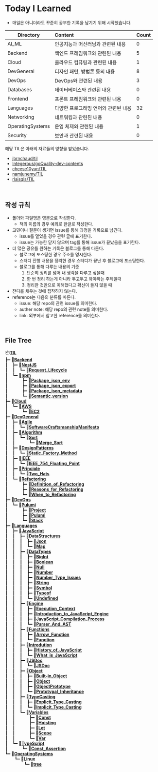 # Today I Learned

- 매일은 아니더라도 꾸준히 공부한 기록을 남기기 위해 시작했습니다.

| Directory         | Content                              | Count                        |
| ----------------- | :----------------------------------- | ---------------------------- |
| AI_ML             | 인공지능과 머신러닝과 관련된 내용       | 0    |
| Backend           | 백엔드 프레임워크와 관련된 내용         | 5  |
| Cloud             | 클라우드 컴퓨팅과 관련된 내용           | 1    |
| DevGeneral        | 디자인 패턴, 방법론 등의 내용          | 8|
| DevOps            | DevOps와 관련된 내용                  | 3   |
| Databases         | 데이터베이스와 관련된 내용             | 0|
| Frontend          | 프론트 프레임워크와 관련된 내용        | 0 |
| Languages         | 다양한 프로그래밍 언어와 관련된 내용    | 32|
| Networking        | 네트워킹과 관련된 내용                 | 0|
| OperatingSystems  | 운영 체제와 관련된 내용                | 1|
| Security          | 보안과 관련된 내용                    | 0|

해당 TIL은 아래의 자료들의 영향을 받았습니다.
- [jbrnchaud/til](https://github.com/jbranchaud/til)
- [Integerous/goQuality-dev-contents](https://github.com/Integerous/goQuality-dev-contents)
- [cheese10yun/TIL](https://github.com/cheese10yun/TIL)
- [namjunemy/TIL](https://github.com/namjunemy/TIL)
- [rlaisqls/TIL](https://github.com/rlaisqls/TIL)

<br>

## 작성 규칙
- 폴더와 파일명은 영문으로 작성한다.
  - 책의 이름의 경우 예외로 한글로 작성한다.
- 고민이나 질문이 생기면 issue를 통해 과정을 기록으로 남긴다.
  - issue를 열었을 경우 관련 글에 표기한다.
  - issue는 가능한 닫지 않으며 tag를 통해 issue가 끝났음을 표기한다.
- 더 많은 공유를 원하는 기록은 블로그를 통해 다룬다.
  - 블로그에 포스팅한 경우 주소를 명시한다.
  - 스터디 진행 내용을 정리한 경우 스터디가 끝난 후 블로그에 포스팅한다.
  - 블로그를 통해 다루는 내용의 기준
    1. 단순히 정리를 넘어 내 생각을 다루고 싶을때
    2. 한 번 정리 하는게 아니라 두고두고 봐야하는 주제일때
    3. 정리한 것만으로 이해했다고 확신이 들지 않을 때
- 잔디를 채우는 것에 집작하지 않는다.
- reference는 다음의 분류를 따른다.
  - issue: 해당 repo의 관련 issue를 의미한다.
  - auther note: 해당 repo의 관련 note를 의미한다.
  - link: 외부에서 참고한 reference를 의미한다.

<br>

## File Tree

📦[**TIL**](./)</br>
┣━&nbsp;📂[**Backend**](./Backend)</br>
┃  &nbsp;&nbsp;┣━&nbsp;📂[**NestJS**](./Backend/NestJS)</br>
┃  &nbsp;&nbsp;┃  &nbsp;&nbsp;┗━&nbsp;📄[**Request_Lifecycle**](./Backend/NestJS/Request_Lifecycle.md)</br>
┃  &nbsp;&nbsp;┗━&nbsp;📂[**npm**](./Backend/npm)</br>
┃  &nbsp;&nbsp;&nbsp;&nbsp;&nbsp;&nbsp;&nbsp;&nbsp;&nbsp;&nbsp;┣━&nbsp;📄[**Package_json_env**](./Backend/npm/Package_json_env.md)</br>
┃  &nbsp;&nbsp;&nbsp;&nbsp;&nbsp;&nbsp;&nbsp;&nbsp;&nbsp;&nbsp;┣━&nbsp;📄[**Package_json_export**](./Backend/npm/Package_json_export.md)</br>
┃  &nbsp;&nbsp;&nbsp;&nbsp;&nbsp;&nbsp;&nbsp;&nbsp;&nbsp;&nbsp;┣━&nbsp;📄[**Package_json_metadata**](./Backend/npm/Package_json_metadata.md)</br>
┃  &nbsp;&nbsp;&nbsp;&nbsp;&nbsp;&nbsp;&nbsp;&nbsp;&nbsp;&nbsp;┗━&nbsp;📄[**Semantic_version**](./Backend/npm/Semantic_version.md)</br>
┣━&nbsp;📂[**Cloud**](./Cloud)</br>
┃  &nbsp;&nbsp;┗━&nbsp;📂[**AWS**](./Cloud/AWS)</br>
┃  &nbsp;&nbsp;&nbsp;&nbsp;&nbsp;&nbsp;&nbsp;&nbsp;&nbsp;&nbsp;┗━&nbsp;📄[**EC2**](./Cloud/AWS/EC2.md)</br>
┣━&nbsp;📂[**DevGeneral**](./DevGeneral)</br>
┃  &nbsp;&nbsp;┣━&nbsp;📂[**Agile**](./DevGeneral/Agile)</br>
┃  &nbsp;&nbsp;┃  &nbsp;&nbsp;┗━&nbsp;📄[**SoftwareCraftsmanshipManifesto**](./DevGeneral/Agile/SoftwareCraftsmanshipManifesto.md)</br>
┃  &nbsp;&nbsp;┣━&nbsp;📂[**Algorithm**](./DevGeneral/Algorithm)</br>
┃  &nbsp;&nbsp;┃  &nbsp;&nbsp;┗━&nbsp;📂[**Sort**](./DevGeneral/Algorithm/Sort)</br>
┃  &nbsp;&nbsp;┃  &nbsp;&nbsp;&nbsp;&nbsp;&nbsp;&nbsp;&nbsp;&nbsp;&nbsp;&nbsp;┗━&nbsp;📄[**Merge_Sort**](./DevGeneral/Algorithm/Sort/Merge_Sort.md)</br>
┃  &nbsp;&nbsp;┣━&nbsp;📂[**DesignPatterns**](./DevGeneral/DesignPatterns)</br>
┃  &nbsp;&nbsp;┃  &nbsp;&nbsp;┗━&nbsp;📄[**Static_Factory_Method**](./DevGeneral/DesignPatterns/Static_Factory_Method.md)</br>
┃  &nbsp;&nbsp;┣━&nbsp;📂[**IEEE**](./DevGeneral/IEEE)</br>
┃  &nbsp;&nbsp;┃  &nbsp;&nbsp;┗━&nbsp;📄[**IEEE_754_Floating_Point**](./DevGeneral/IEEE/IEEE_754_Floating_Point.md)</br>
┃  &nbsp;&nbsp;┣━&nbsp;📂[**Principle**](./DevGeneral/Principle)</br>
┃  &nbsp;&nbsp;┃  &nbsp;&nbsp;┗━&nbsp;📄[**Two_Hats**](./DevGeneral/Principle/Two_Hats.md)</br>
┃  &nbsp;&nbsp;┗━&nbsp;📂[**Refactoring**](./DevGeneral/Refactoring)</br>
┃  &nbsp;&nbsp;&nbsp;&nbsp;&nbsp;&nbsp;&nbsp;&nbsp;&nbsp;&nbsp;┣━&nbsp;📄[**Definition_of_Refactoring**](./DevGeneral/Refactoring/Definition_of_Refactoring.md)</br>
┃  &nbsp;&nbsp;&nbsp;&nbsp;&nbsp;&nbsp;&nbsp;&nbsp;&nbsp;&nbsp;┣━&nbsp;📄[**Reasons_for_Refactoring**](./DevGeneral/Refactoring/Reasons_for_Refactoring.md)</br>
┃  &nbsp;&nbsp;&nbsp;&nbsp;&nbsp;&nbsp;&nbsp;&nbsp;&nbsp;&nbsp;┗━&nbsp;📄[**When_to_Refactoring**](./DevGeneral/Refactoring/When_to_Refactoring.md)</br>
┣━&nbsp;📂[**DevOps**](./DevOps)</br>
┃  &nbsp;&nbsp;┗━&nbsp;📂[**Pulumi**](./DevOps/Pulumi)</br>
┃  &nbsp;&nbsp;&nbsp;&nbsp;&nbsp;&nbsp;&nbsp;&nbsp;&nbsp;&nbsp;┣━&nbsp;📄[**Project**](./DevOps/Pulumi/Project.md)</br>
┃  &nbsp;&nbsp;&nbsp;&nbsp;&nbsp;&nbsp;&nbsp;&nbsp;&nbsp;&nbsp;┣━&nbsp;📄[**Pulumi**](./DevOps/Pulumi/Pulumi.md)</br>
┃  &nbsp;&nbsp;&nbsp;&nbsp;&nbsp;&nbsp;&nbsp;&nbsp;&nbsp;&nbsp;┗━&nbsp;📄[**Stack**](./DevOps/Pulumi/Stack.md)</br>
┣━&nbsp;📂[**Languages**](./Languages)</br>
┃  &nbsp;&nbsp;┣━&nbsp;📂[**JavaScript**](./Languages/JavaScript)</br>
┃  &nbsp;&nbsp;┃  &nbsp;&nbsp;┣━&nbsp;📂[**DataStructures**](./Languages/JavaScript/DataStructures)</br>
┃  &nbsp;&nbsp;┃  &nbsp;&nbsp;┃  &nbsp;&nbsp;┣━&nbsp;📄[**Json**](./Languages/JavaScript/DataStructures/Json.md)</br>
┃  &nbsp;&nbsp;┃  &nbsp;&nbsp;┃  &nbsp;&nbsp;┗━&nbsp;📄[**Map**](./Languages/JavaScript/DataStructures/Map.md)</br>
┃  &nbsp;&nbsp;┃  &nbsp;&nbsp;┣━&nbsp;📂[**DataTypes**](./Languages/JavaScript/DataTypes)</br>
┃  &nbsp;&nbsp;┃  &nbsp;&nbsp;┃  &nbsp;&nbsp;┣━&nbsp;📄[**BigInt**](./Languages/JavaScript/DataTypes/BigInt.md)</br>
┃  &nbsp;&nbsp;┃  &nbsp;&nbsp;┃  &nbsp;&nbsp;┣━&nbsp;📄[**Boolean**](./Languages/JavaScript/DataTypes/Boolean.md)</br>
┃  &nbsp;&nbsp;┃  &nbsp;&nbsp;┃  &nbsp;&nbsp;┣━&nbsp;📄[**Null**](./Languages/JavaScript/DataTypes/Null.md)</br>
┃  &nbsp;&nbsp;┃  &nbsp;&nbsp;┃  &nbsp;&nbsp;┣━&nbsp;📄[**Number**](./Languages/JavaScript/DataTypes/Number.md)</br>
┃  &nbsp;&nbsp;┃  &nbsp;&nbsp;┃  &nbsp;&nbsp;┣━&nbsp;📄[**Number_Type_Issues**](./Languages/JavaScript/DataTypes/Number_Type_Issues.md)</br>
┃  &nbsp;&nbsp;┃  &nbsp;&nbsp;┃  &nbsp;&nbsp;┣━&nbsp;📄[**String**](./Languages/JavaScript/DataTypes/String.md)</br>
┃  &nbsp;&nbsp;┃  &nbsp;&nbsp;┃  &nbsp;&nbsp;┣━&nbsp;📄[**Symbol**](./Languages/JavaScript/DataTypes/Symbol.md)</br>
┃  &nbsp;&nbsp;┃  &nbsp;&nbsp;┃  &nbsp;&nbsp;┣━&nbsp;📄[**Typeof**](./Languages/JavaScript/DataTypes/Typeof.md)</br>
┃  &nbsp;&nbsp;┃  &nbsp;&nbsp;┃  &nbsp;&nbsp;┗━&nbsp;📄[**Undefined**](./Languages/JavaScript/DataTypes/Undefined.md)</br>
┃  &nbsp;&nbsp;┃  &nbsp;&nbsp;┣━&nbsp;📂[**Engine**](./Languages/JavaScript/Engine)</br>
┃  &nbsp;&nbsp;┃  &nbsp;&nbsp;┃  &nbsp;&nbsp;┣━&nbsp;📄[**Execution_Context**](./Languages/JavaScript/Engine/Execution_Context.md)</br>
┃  &nbsp;&nbsp;┃  &nbsp;&nbsp;┃  &nbsp;&nbsp;┣━&nbsp;📄[**Introduction_to_JavaScript_Engine**](./Languages/JavaScript/Engine/Introduction_to_JavaScript_Engine.md)</br>
┃  &nbsp;&nbsp;┃  &nbsp;&nbsp;┃  &nbsp;&nbsp;┣━&nbsp;📄[**JavaScript_Compilation_Process**](./Languages/JavaScript/Engine/JavaScript_Compilation_Process.md)</br>
┃  &nbsp;&nbsp;┃  &nbsp;&nbsp;┃  &nbsp;&nbsp;┗━&nbsp;📄[**Parser_And_AST**](./Languages/JavaScript/Engine/Parser_And_AST.md)</br>
┃  &nbsp;&nbsp;┃  &nbsp;&nbsp;┣━&nbsp;📂[**Functions**](./Languages/JavaScript/Functions)</br>
┃  &nbsp;&nbsp;┃  &nbsp;&nbsp;┃  &nbsp;&nbsp;┣━&nbsp;📄[**Arrow_Function**](./Languages/JavaScript/Functions/Arrow_Function.md)</br>
┃  &nbsp;&nbsp;┃  &nbsp;&nbsp;┃  &nbsp;&nbsp;┗━&nbsp;📄[**Function**](./Languages/JavaScript/Functions/Function.md)</br>
┃  &nbsp;&nbsp;┃  &nbsp;&nbsp;┣━&nbsp;📂[**Introdution**](./Languages/JavaScript/Introdution)</br>
┃  &nbsp;&nbsp;┃  &nbsp;&nbsp;┃  &nbsp;&nbsp;┣━&nbsp;📄[**History_of_JavaScript**](./Languages/JavaScript/Introdution/History_of_JavaScript.md)</br>
┃  &nbsp;&nbsp;┃  &nbsp;&nbsp;┃  &nbsp;&nbsp;┗━&nbsp;📄[**What_is_JavaScript**](./Languages/JavaScript/Introdution/What_is_JavaScript.md)</br>
┃  &nbsp;&nbsp;┃  &nbsp;&nbsp;┣━&nbsp;📂[**JSDoc**](./Languages/JavaScript/JSDoc)</br>
┃  &nbsp;&nbsp;┃  &nbsp;&nbsp;┃  &nbsp;&nbsp;┗━&nbsp;📄[**JSDoc**](./Languages/JavaScript/JSDoc/JSDoc.md)</br>
┃  &nbsp;&nbsp;┃  &nbsp;&nbsp;┣━&nbsp;📂[**Object**](./Languages/JavaScript/Object)</br>
┃  &nbsp;&nbsp;┃  &nbsp;&nbsp;┃  &nbsp;&nbsp;┣━&nbsp;📄[**Built-in_Object**](./Languages/JavaScript/Object/Built-in_Object.md)</br>
┃  &nbsp;&nbsp;┃  &nbsp;&nbsp;┃  &nbsp;&nbsp;┣━&nbsp;📄[**Object**](./Languages/JavaScript/Object/Object.md)</br>
┃  &nbsp;&nbsp;┃  &nbsp;&nbsp;┃  &nbsp;&nbsp;┣━&nbsp;📄[**ObjectPrototype**](./Languages/JavaScript/Object/ObjectPrototype.md)</br>
┃  &nbsp;&nbsp;┃  &nbsp;&nbsp;┃  &nbsp;&nbsp;┗━&nbsp;📄[**Prototypal_Inheritance**](./Languages/JavaScript/Object/Prototypal_Inheritance.md)</br>
┃  &nbsp;&nbsp;┃  &nbsp;&nbsp;┣━&nbsp;📂[**TypeCasting**](./Languages/JavaScript/TypeCasting)</br>
┃  &nbsp;&nbsp;┃  &nbsp;&nbsp;┃  &nbsp;&nbsp;┣━&nbsp;📄[**Explicit_Type_Casting**](./Languages/JavaScript/TypeCasting/Explicit_Type_Casting.md)</br>
┃  &nbsp;&nbsp;┃  &nbsp;&nbsp;┃  &nbsp;&nbsp;┗━&nbsp;📄[**Implicit_Type_Casting**](./Languages/JavaScript/TypeCasting/Implicit_Type_Casting.md)</br>
┃  &nbsp;&nbsp;┃  &nbsp;&nbsp;┗━&nbsp;📂[**Variables**](./Languages/JavaScript/Variables)</br>
┃  &nbsp;&nbsp;┃  &nbsp;&nbsp;&nbsp;&nbsp;&nbsp;&nbsp;&nbsp;&nbsp;&nbsp;&nbsp;┣━&nbsp;📄[**Const**](./Languages/JavaScript/Variables/Const.md)</br>
┃  &nbsp;&nbsp;┃  &nbsp;&nbsp;&nbsp;&nbsp;&nbsp;&nbsp;&nbsp;&nbsp;&nbsp;&nbsp;┣━&nbsp;📄[**Hoisting**](./Languages/JavaScript/Variables/Hoisting.md)</br>
┃  &nbsp;&nbsp;┃  &nbsp;&nbsp;&nbsp;&nbsp;&nbsp;&nbsp;&nbsp;&nbsp;&nbsp;&nbsp;┣━&nbsp;📄[**Let**](./Languages/JavaScript/Variables/Let.md)</br>
┃  &nbsp;&nbsp;┃  &nbsp;&nbsp;&nbsp;&nbsp;&nbsp;&nbsp;&nbsp;&nbsp;&nbsp;&nbsp;┣━&nbsp;📄[**Scope**](./Languages/JavaScript/Variables/Scope.md)</br>
┃  &nbsp;&nbsp;┃  &nbsp;&nbsp;&nbsp;&nbsp;&nbsp;&nbsp;&nbsp;&nbsp;&nbsp;&nbsp;┗━&nbsp;📄[**Var**](./Languages/JavaScript/Variables/Var.md)</br>
┃  &nbsp;&nbsp;┗━&nbsp;📂[**TypeScript**](./Languages/TypeScript)</br>
┃  &nbsp;&nbsp;&nbsp;&nbsp;&nbsp;&nbsp;&nbsp;&nbsp;&nbsp;&nbsp;┗━&nbsp;📄[**Const_Assertion**](./Languages/TypeScript/Const_Assertion.md)</br>
┗━&nbsp;📂[**OperatingSystems**](./OperatingSystems)</br>
&nbsp;&nbsp;&nbsp;&nbsp;&nbsp;&nbsp;&nbsp;&nbsp;┗━&nbsp;📂[**Linux**](./OperatingSystems/Linux)</br>
&nbsp;&nbsp;&nbsp;&nbsp;&nbsp;&nbsp;&nbsp;&nbsp;&nbsp;&nbsp;&nbsp;&nbsp;&nbsp;&nbsp;&nbsp;&nbsp;┗━&nbsp;📄[**tree**](./OperatingSystems/Linux/tree.md)</br>
